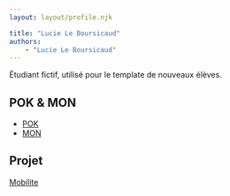 ```yaml
---
layout: layout/profile.njk

title: "Lucie Le Boursicaud"
authors:
    - "Lucie Le Boursicaud"
---
```


Étudiant fictif, utilisé pour le template de nouveaux élèves.

## POK & MON

* [POK](./pok)
* [MON](./mon)

## Projet

[Mobilite](../../../projets/2023-2024/Mobilite)